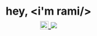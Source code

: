<h1 align="center">
  <b>hey, &lt;i'm rami/&gt;
    </br>
  
<a href="https://open.spotify.com/user/t3nt?si=b6b62cc3c2c54a6b">
  <img align="center" alt="my Spotify" width="22px" src="https://upload.wikimedia.org/wikipedia/commons/thumb/1/19/Spotify_logo_without_text.svg/768px-Spotify_logo_without_text.svg.png" />

  <img align="center" src="https://i.ibb.co/Yj1c13s/Purple-and-Blue-Gradients-Aesthetic-Y2-K-Group-Project-Presentation.jpg"/>
</a>
